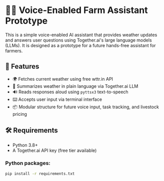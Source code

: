 # 🧠🌾 Voice-Enabled Farm Assistant Prototype

This is a simple voice-enabled AI assistant that provides weather updates and answers user questions using Together.ai's large language models (LLMs). It is designed as a prototype for a future hands-free assistant for farmers.

## 🚀 Features

- 🌍 Fetches current weather using free wttr.in API
- 🧠 Summarizes weather in plain language via Together.ai LLM
- 🔊 Reads responses aloud using `pyttsx3` text-to-speech
- ⌨️ Accepts user input via terminal interface
- 📦 Modular structure for future voice input, task tracking, and livestock pricing

## 🛠️ Requirements

- Python 3.8+
- A Together.ai API key (free tier available)

### Python packages:

```bash
pip install -r requirements.txt
